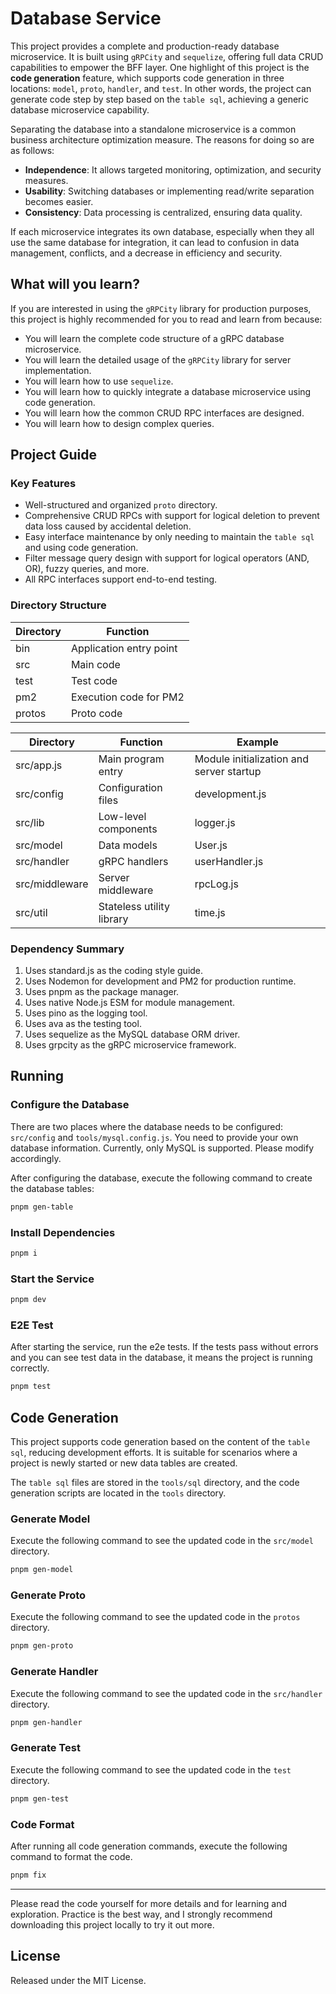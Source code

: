 # Database Service

This project provides a complete and production-ready database microservice. It is built using `gRPCity` and `sequelize`, offering full data CRUD capabilities to empower the BFF layer.
One highlight of this project is the **code generation** feature, which supports code generation in three locations: `model`, `proto`, `handler`, and `test`. In other words, the project can generate code step by step based on the `table sql`, achieving a generic database microservice capability.

Separating the database into a standalone microservice is a common business architecture optimization measure. The reasons for doing so are as follows:

- **Independence**: It allows targeted monitoring, optimization, and security measures.
- **Usability**: Switching databases or implementing read/write separation becomes easier.
- **Consistency**: Data processing is centralized, ensuring data quality.

If each microservice integrates its own database, especially when they all use the same database for integration, it can lead to confusion in data management, conflicts, and a decrease in efficiency and security.

## What will you learn?

If you are interested in using the `gRPCity` library for production purposes, this project is highly recommended for you to read and learn from because:

- You will learn the complete code structure of a gRPC database microservice.
- You will learn the detailed usage of the `gRPCity` library for server implementation.
- You will learn how to use `sequelize`.
- You will learn how to quickly integrate a database microservice using code generation.
- You will learn how the common CRUD RPC interfaces are designed.
- You will learn how to design complex queries.

## Project Guide

### Key Features

- Well-structured and organized `proto` directory.
- Comprehensive CRUD RPCs with support for logical deletion to prevent data loss caused by accidental deletion.
- Easy interface maintenance by only needing to maintain the `table sql` and using code generation.
- Filter message query design with support for logical operators (AND, OR), fuzzy queries, and more.
- All RPC interfaces support end-to-end testing.

### Directory Structure

Directory | Function
--- | ---
bin | Application entry point
src | Main code
test | Test code
pm2 | Execution code for PM2
protos | Proto code

Directory | Function | Example
--- | --- | ---
src/app.js | Main program entry | Module initialization and server startup
src/config | Configuration files | development.js
src/lib | Low-level components | logger.js
src/model | Data models | User.js
src/handler | gRPC handlers | userHandler.js
src/middleware | Server middleware | rpcLog.js
src/util | Stateless utility library | time.js

### Dependency Summary

1. Uses standard.js as the coding style guide.
2. Uses Nodemon for development and PM2 for production runtime.
3. Uses pnpm as the package manager.
4. Uses native Node.js ESM for module management.
5. Uses pino as the logging tool.
6. Uses ava as the testing tool.
7. Uses sequelize as the MySQL database ORM driver.
8. Uses grpcity as the gRPC microservice framework.

## Running

### Configure the Database

There are two places where the database needs to be configured: `src/config` and `tools/mysql.config.js`. You need to provide your own database information. Currently, only MySQL is supported. Please modify accordingly.

After configuring the database, execute the following command to create the database tables:

```sh
pnpm gen-table
```

### Install Dependencies

```sh
pnpm i
```

### Start the Service

```sh
pnpm dev
```

### E2E Test

After starting the service, run the e2e tests. If the tests pass without errors and you can see test data in the database, it means the project is running correctly.

```sh
pnpm test
```

## Code Generation

This project supports code generation based on the content of the `table sql`, reducing development efforts. It is suitable for scenarios where a project is newly started or new data tables are created.

The `table sql` files are stored in the `tools/sql` directory, and the code generation scripts are located in the `tools` directory.

### Generate Model

Execute the following command to see the updated code in the `src/model` directory.

```sh
pnpm gen-model
```

### Generate Proto

Execute the following command to see the updated code in the `protos` directory.

```sh
pnpm gen-proto
```

### Generate Handler

Execute the following command to see the updated code in the `src/handler` directory.

```sh
pnpm gen-handler
```

### Generate Test

Execute the following command to see the updated code in the `test` directory.

```sh
pnpm gen-test
```

### Code Format

After running all code generation commands, execute the following command to format the code.

```sh
pnpm fix
```

---

Please read the code yourself for more details and for learning and exploration. Practice is the best way, and I strongly recommend downloading this project locally to try it out more.

## License

Released under the MIT License.
